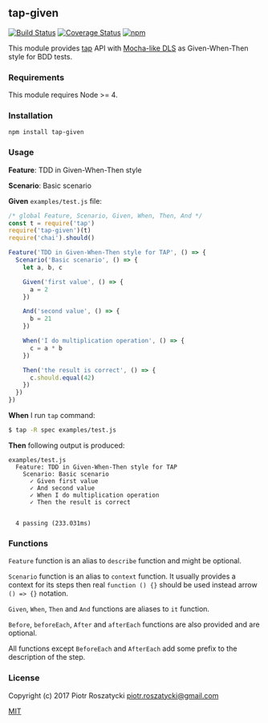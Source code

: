 ## tap-given

[![Build Status](https://secure.travis-ci.org/dex4er/js-tap-given.svg)](http://travis-ci.org/dex4er/js-tap-given) [![Coverage Status](https://coveralls.io/repos/github/dex4er/js-tap-given/badge.svg)](https://coveralls.io/github/dex4er/js-tap-given) [![npm](https://img.shields.io/npm/v/tap-given.svg)](https://www.npmjs.com/package/tap-given)

This module provides [tap](https://www.npmjs.com/package/tap) API with
[Mocha-like DLS](http://www.node-tap.org/mochalike/) as Given-When-Then style
for BDD tests.

### Requirements

This module requires Node >= 4.

### Installation

```shell
npm install tap-given
```

### Usage

__Feature__: TDD in Given-When-Then style

__Scenario__: Basic scenario

__Given__ `examples/test.js` file:

```js
/* global Feature, Scenario, Given, When, Then, And */
const t = require('tap')
require('tap-given')(t)
require('chai').should()

Feature('TDD in Given-When-Then style for TAP', () => {
  Scenario('Basic scenario', () => {
    let a, b, c

    Given('first value', () => {
      a = 2
    })

    And('second value', () => {
      b = 21
    })

    When('I do multiplication operation', () => {
      c = a * b
    })

    Then('the result is correct', () => {
      c.should.equal(42)
    })
  })
})
```

__When__ I run `tap` command:

```sh
$ tap -R spec examples/test.js
```

__Then__ following output is produced:

```
examples/test.js
  Feature: TDD in Given-When-Then style for TAP
    Scenario: Basic scenario
      ✓ Given first value
      ✓ And second value
      ✓ When I do multiplication operation
      ✓ Then the result is correct


  4 passing (233.031ms)
```

### Functions

`Feature` function is an alias to `describe` function and might be optional.

`Scenario` function is an alias to `context` function. It usually provides a
context for its steps then real `function () {}` should be used instead arrow
`() => {}` notation.

`Given`, `When`, `Then` and `And` functions are aliases to `it` function.

`Before`, `beforeEach`, `After` and `afterEach` functions are also provided
and are optional.

All functions except `BeforeEach` and `AfterEach` add some prefix to the
description of the step.

### License

Copyright (c) 2017 Piotr Roszatycki <piotr.roszatycki@gmail.com>

[MIT](https://opensource.org/licenses/MIT)
